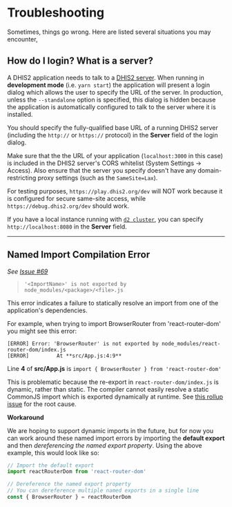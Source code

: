 # Troubleshooting

Sometimes, things go wrong. Here are listed several situations you may encounter,

## How do I login? What is a server?

A DHIS2 application needs to talk to a [DHIS2 server](https://www.dhis2.org/downloads). When running in **development mode** (i.e. `yarn start`) the application will present a login dialog which allows the user to specify the URL of the server. In production, unless the `--standalone` option is specified, this dialog is hidden because the application is automatically configured to talk to the server where it is installed.

You should specify the fully-qualified base URL of a running DHIS2 server (including the `http://` or `https://` protocol) in the **Server** field of the login dialog.

Make sure that the the URL of your application (`localhost:3000` in this case) is included in the DHIS2 server's CORS whitelist (System Settings -> Access). Also ensure that the server
you specify doesn't have any domain-restricting proxy settings (such as the `SameSite=Lax`).

For testing purposes, `https://play.dhis2.org/dev` will NOT work because it is configured for secure same-site access, while `https://debug.dhis2.org/dev` should work.

If you have a local instance running with [`d2 cluster`](https://github.com/dhis2/cli/tree/master/packages/cluster), you can specify `http://localhost:8080` in the **Server** field.

---

## Named Import Compilation Error

_See [Issue #69](https://github.com/dhis2/app-platform/issues/69)_

> `'<ImportName>' is not exported by node_modules/<package>/<file>.js`

This error indicates a failure to statically resolve an import from one of the application's dependencies.

For example, when trying to import BrowserRouter from 'react-router-dom' you might see this error:

```
[ERROR] Error: 'BrowserRouter' is not exported by node_modules/react-router-dom/index.js
[ERROR]         At **src/App.js:4:9**
```

Line **4** of **src/App.js** is `import { BrowserRouter } from 'react-router-dom'`

This is problematic because the re-export in `react-router-dom/index.js` is dynamic, rather than static. The compiler cannot easily resolve a static CommonJS import which is exported dynamically at runtime. See [this rollup issue](https://github.com/rollup/rollup-plugin-commonjs/issues/211#issuecomment-337897124) for the root cause.

**Workaround**

We are hoping to support dynamic imports in the future, but for now you can work around these named import errors by importing the **default export** and then _dereferencing the named export property_. Using the above example, this would look like so:

```js
// Import the default export
import reactRouterDom from 'react-router-dom'

// Dereference the named export property
// You can dereference multiple named exports in a single line
const { BrowserRouter } = reactRouterDom
```
